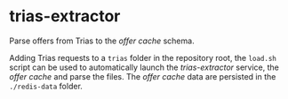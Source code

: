 # trias-extractor

Parse offers from Trias to the _offer cache_ schema.

Adding Trias requests to a `trias` folder in the repository root, the `load.sh` script can be used to automatically launch the _trias-extractor_ service, the _offer cache_ and parse the files. The _offer cache_ data are persisted in the `./redis-data` folder.
